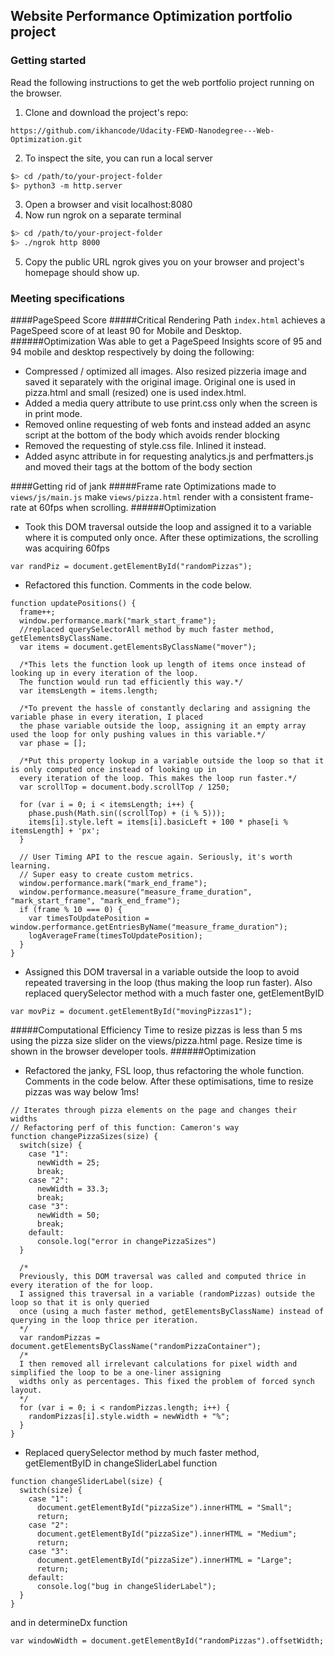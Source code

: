 ## Website Performance Optimization portfolio project

### Getting started

Read the following instructions to get the web portfolio project running on the browser.

1. Clone and download the project's repo:
~~~~
https://github.com/ikhancode/Udacity-FEWD-Nanodegree---Web-Optimization.git
~~~~
2. To inspect the site, you can run a local server

  ```bash
  $> cd /path/to/your-project-folder
  $> python3 -m http.server
  ```

3. Open a browser and visit localhost:8080
4. Now run ngrok on a separate terminal

  ``` bash
  $> cd /path/to/your-project-folder
  $> ./ngrok http 8000
  ```

5. Copy the public URL ngrok gives you on your browser and project's homepage should show up.

### Meeting specifications
####PageSpeed Score
#####Critical Rendering Path
`index.html` achieves a PageSpeed score of at least 90 for Mobile and Desktop.
######Optimization
Was able to get a PageSpeed Insights score of 95 and 94 mobile and desktop respectively by doing the following:
  * Compressed / optimized all images. Also resized pizzeria image and saved it separately with the original image. Original one is used in pizza.html and small (resized) one is used index.html.
  * Added a media query attribute to use print.css only when the screen is in print mode.
  * Removed online requesting of web fonts and instead added an async script at the bottom of the body which avoids render blocking
  * Removed the requesting of style.css file. Inlined it instead.
  * Added async attribute in for requesting analytics.js and perfmatters.js and moved their tags at the bottom of the body section

####Getting rid of jank
#####Frame rate
  Optimizations made to `views/js/main.js` make `views/pizza.html` render with a consistent frame-rate at 60fps when scrolling.
######Optimization
  * Took this DOM traversal outside the loop and assigned it to a variable where it is computed only once. After these optimizations, the scrolling was acquiring 60fps
~~~~
var randPiz = document.getElementById("randomPizzas");
~~~~
* Refactored this function. Comments in the code below.
~~~~
function updatePositions() {
  frame++;
  window.performance.mark("mark_start_frame");
  //replaced querySelectorAll method by much faster method, getElementsByClassName.
  var items = document.getElementsByClassName("mover");

  /*This lets the function look up length of items once instead of looking up in every iteration of the loop.
  The function would run tad efficiently this way.*/
  var itemsLength = items.length;

  /*To prevent the hassle of constantly declaring and assigning the variable phase in every iteration, I placed
  the phase variable outside the loop, assigning it an empty array used the loop for only pushing values in this variable.*/
  var phase = [];

  /*Put this property lookup in a variable outside the loop so that it is only computed once instead of looking up in
  every iteration of the loop. This makes the loop run faster.*/
  var scrollTop = document.body.scrollTop / 1250;

  for (var i = 0; i < itemsLength; i++) {
    phase.push(Math.sin((scrollTop) + (i % 5)));
    items[i].style.left = items[i].basicLeft + 100 * phase[i % itemsLength] + 'px';
  }

  // User Timing API to the rescue again. Seriously, it's worth learning.
  // Super easy to create custom metrics.
  window.performance.mark("mark_end_frame");
  window.performance.measure("measure_frame_duration", "mark_start_frame", "mark_end_frame");
  if (frame % 10 === 0) {
    var timesToUpdatePosition = window.performance.getEntriesByName("measure_frame_duration");
    logAverageFrame(timesToUpdatePosition);
  }
}
  ~~~~
  * Assigned this DOM traversal in a variable outside the loop to avoid repeated traversing in the loop (thus making the loop run faster). Also replaced querySelector method with a much faster one, getElementByID
~~~~
var movPiz = document.getElementById("movingPizzas1");
~~~~

#####Computational Efficiency
Time to resize pizzas is less than 5 ms using the pizza size slider on the views/pizza.html page. Resize time is shown in the browser developer tools.
######Optimization
  * Refactored the janky, FSL loop, thus refactoring the whole function. Comments in the code below. After these optimisations, time to resize pizzas was way below 1ms!
  ~~~~
  // Iterates through pizza elements on the page and changes their widths
  // Refactoring perf of this function: Cameron's way
  function changePizzaSizes(size) {
    switch(size) {
      case "1":
        newWidth = 25;
        break;
      case "2":
        newWidth = 33.3;
        break;
      case "3":
        newWidth = 50;
        break;
      default:
        console.log("error in changePizzaSizes")
    }

    /*
    Previously, this DOM traversal was called and computed thrice in every iteration of the for loop.
    I assigned this traversal in a variable (randomPizzas) outside the loop so that it is only queried
    once (using a much faster method, getElementsByClassName) instead of querying in the loop thrice per iteration.
    */
    var randomPizzas = document.getElementsByClassName("randomPizzaContainer");
    /*
    I then removed all irrelevant calculations for pixel width and simplified the loop to be a one-liner assigning
    widths only as percentages. This fixed the problem of forced synch layout.
    */
    for (var i = 0; i < randomPizzas.length; i++) {
      randomPizzas[i].style.width = newWidth + "%";
    }
  }
  ~~~~

  * Replaced querySelector method by much faster method, getElementByID in changeSliderLabel function
  ~~~~
  function changeSliderLabel(size) {
    switch(size) {
      case "1":
        document.getElementById("pizzaSize").innerHTML = "Small";
        return;
      case "2":
        document.getElementById("pizzaSize").innerHTML = "Medium";
        return;
      case "3":
        document.getElementById("pizzaSize").innerHTML = "Large";
        return;
      default:
        console.log("bug in changeSliderLabel");
    }
  }
  ~~~~
  and in determineDx function
  ~~~~
  var windowWidth = document.getElementById("randomPizzas").offsetWidth;
  ~~~~
